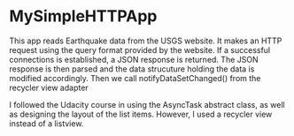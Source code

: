 # MySimpleHTTPApp
This app reads Earthquake data from the USGS website. It makes an HTTP request using the query format provided by the website.
If a successful connections is established, a JSON response is returned.
The JSON response is then parsed and the data strucuture holding the data is modified accordingly. 
Then we call notifyDataSetChanged() from the recycler view adapter <br>

I followed the Udacity course in using the AsyncTask abstract class, as well as designing the layout of the list items. However, I used 
a recycler view instead of a listview. <br>
 
